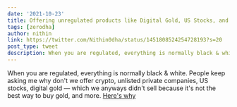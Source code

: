 ```yaml
---
date: '2021-10-23'
title: Offering unregulated products like Digital Gold, US Stocks, and Unlisted Stocks
tags: [zerodha]
author: nithin
link: https://twitter.com/Nithin0dha/status/1451808524254728193?s=20
post_type: tweet
description: When you are regulated, everything is normally black & white. People keep asking me why don't we offer crypto...
---
```


When you are regulated, everything is normally black & white. People keep asking me why don't we offer crypto, unlisted private companies, US stocks, digital gold — which we anyways didn't sell because it's not the best way to buy gold, and more. [Here's why](https://www.sebi.gov.in/media/press-releases/oct-2021/dealing-in-unregulated-products-by-sebi-registered-investment-advisers_53370.html) 

